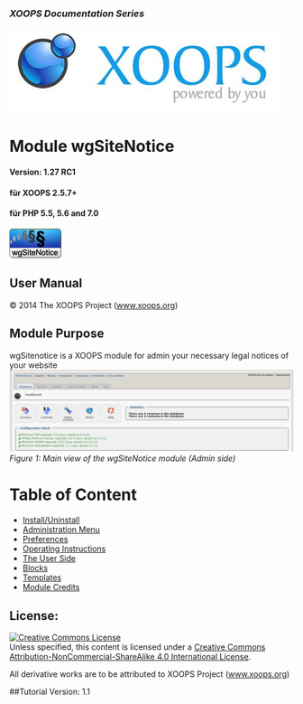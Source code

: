 ### _XOOPS Documentation Series_
![](assets/logoXoops.jpg)

# Module wgSiteNotice
#### Version: 1.27 RC1
#### für XOOPS 2.5.7+
#### für PHP 5.5, 5.6 and 7.0
      
![](assets/logoModule.png)
            
## User Manual

© 2014 The XOOPS Project (www.xoops.org)    

## Module Purpose 
wgSitenotice is a XOOPS module for admin your necessary legal notices of your website
![0dashboard.png](assets/0dashboard.png)<br/>
*Figure 1: Main view of the wgSiteNotice module (Admin side)*

# Table of Content

* [Install/Uninstall](book/1install.md)
* [Administration Menu](book/2administration.md)
* [Preferences](book/3preferences.md)
* [Operating Instructions](book/4operations.md)
* [The User Side](book/5userside.md)
* [Blocks](book/6blocks.md)
* [Templates](book/7templates.md)
* [Module Credits](book/9credits.md)

## License:

<a rel="license" href="http://creativecommons.org/licenses/by-nc-sa/4.0/"><img alt="Creative Commons License" style="border-width:0" src="https://i.creativecommons.org/l/by-nc-sa/4.0/88x31.png" /></a><br />Unless specified, this content is licensed under a <a rel="license" href="http://creativecommons.org/licenses/by-nc-sa/4.0/">Creative Commons Attribution-NonCommercial-ShareAlike 4.0 International License</a>.

All derivative works are to be attributed to XOOPS Project (www.xoops.org)

##Tutorial Version: 1.1